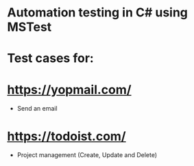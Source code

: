 # Automation testing in C# using MSTest
# Test cases for:
# https://yopmail.com/
- Send an email
# https://todoist.com/
- Project management (Create, Update and Delete)
